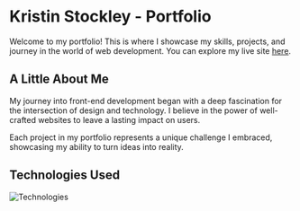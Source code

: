 # Kristin Stockley - Portfolio

Welcome to my portfolio! This is where I showcase my skills, projects, and journey in the world of web development. You can explore my live site [here](https://kristinstockley.netlify.app/).

## A Little About Me
My journey into front-end development began with a deep fascination for the intersection of design and technology. I believe in the power of well-crafted websites to leave a lasting impact on users.

Each project in my portfolio represents a unique challenge I embraced, showcasing my ability to turn ideas into reality.

## Technologies Used
![Technologies](https://skillicons.dev/icons?i=html,css,js,bootstrap,netlify)
